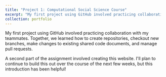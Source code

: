 ```yaml
---
title: "Project 1: Computational Social Science Course"
excerpt: "My first project using GitHub involved practicing collaboration with my teammates. Together, we learned how to create repositories, checkout new branches, make changes to existing shared code documents, and manage pull requests. <br/><img src='/images/500x300.png'>"
collection: portfolio
---
```


My first project using GitHub involved practicing collaboration with my teammates. Together, we learned how to create repositories, checkout new branches, make changes to existing shared code documents, and manage pull requests. 

A second part of the assignment involved creating this website. I'll plan to continue to build this out over the course of the next few weeks, but this introduction has been helpful!
